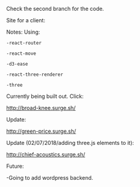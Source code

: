 Check the second branch for the code. 

Site for a client:

  Notes:
    Using:
    
    -react-router
    
    -react-move
    
    -d3-ease
    
    -react-three-renderer
    
    -three
    
    
    
    
  Currently being built out. 
  Click: 
  
  http://broad-knee.surge.sh/
  
  Update: 
  
  http://green-price.surge.sh/
  
  Update (02/07/2018/adding three.js elements to it):
  
  http://chief-acoustics.surge.sh/

  Future:
  
  -Going to add wordpress backend.
